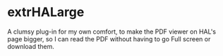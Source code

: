 # extrHALarge

A clumsy plug-in for my own comfort, to make the PDF viewer on HAL's page bigger, so I can read the PDF without having to go Full screen or download them.
